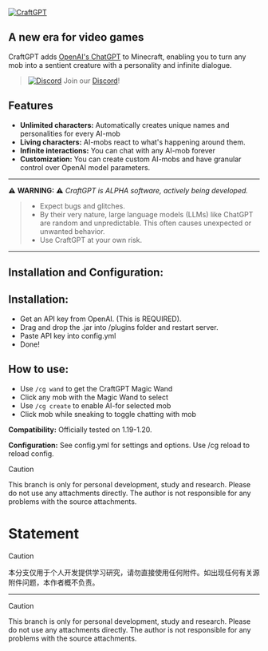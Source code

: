 [![CraftGPT](https://i.imgur.com/DfY6PdI.png)](https://www.spigotmc.org/resources/craftgpt.110635/)

**A new era for video games**
--------

CraftGPT adds [OpenAI's ChatGPT](https://chat.openai.com/) to Minecraft, enabling you to turn any mob into a sentient creature with a personality and infinite dialogue.

> [![Discord](https://i.imgur.com/2nu7We9.png)](https://discord.gg/BXhUUQEymg) Join our [Discord](https://discord.gg/BXhUUQEymg)!



Features
--------
* **Unlimited characters:** Automatically creates unique names and personalities for every AI-mob
* **Living characters:** AI-mobs react to what's happening around them.
* **Infinite interactions:** You can chat with any AI-mob forever
* **Customization:** You can create custom AI-mobs and have granular control over OpenAI model parameters.

------
⚠️ **WARNING:** ⚠️ _CraftGPT is ALPHA software, actively being developed._ 
> * Expect bugs and glitches.
> * By their very nature, large language models (LLMs) like ChatGPT are random and unpredictable. This often causes unexpected or unwanted behavior.
> * Use CraftGPT at your own risk.
------


Installation and Configuration:
-------

Installation:
-------
* Get an API key from OpenAI. (This is REQUIRED).
* Drag and drop the .jar into /plugins folder and restart server.
* Paste API key into config.yml
* Done!

How to use:
------
* Use `/cg wand` to get the CraftGPT Magic Wand
* Click any mob with the Magic Wand to select
* Use `/cg create` to enable AI-for selected mob
* Click mob while sneaking to toggle chatting with mob

**Compatibility:** Officially tested on 1.19-1.20.

**Configuration:** See config.yml for settings and options. Use /cg reload to reload config.
> [!CAUTION]  
> This branch is only for personal development, study and research. Please do not use any attachments directly. The author is not responsible for any problems with the source attachments.
# Statement

> [!CAUTION]  
> 本分支仅用于个人开发提供学习研究，请勿直接使用任何附件。如出现任何有关源附件问题，本作者概不负责。

---

> [!CAUTION]  
> This branch is only for personal development, study and research. Please do not use any attachments directly. The author is not responsible for any problems with the source attachments.
